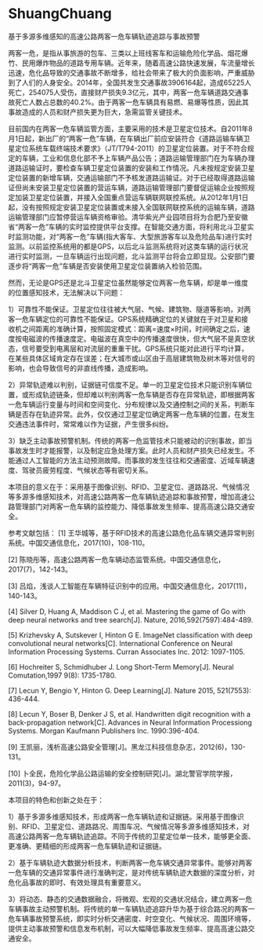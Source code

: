# ShuangChuang
基于多源多维感知的高速公路两客一危车辆轨迹追踪与事故预警

两客一危，是指从事旅游的包车、三类以上班线客车和运输危险化学品、烟花爆竹、民用爆炸物品的道路专用车辆。近年来，随着高速公路快速发展，车流量增长迅速，危化品导致的交通事故不断增多，给社会带来了极大的负面影响，严重威胁到了人们的人身安全。2014年，全国共发生交通事故3906164起，造成65225人死亡，254075人受伤，直接财产损失9.3亿元，其中，两客一危车辆道路交通事故死亡人数占总数的40.2%。由于两客一危车辆具有易燃、易爆等性质，因此其事故造成的人员和财产损失更为巨大，急需监管关键技术。

目前国内在两客一危车辆监管方面，主要采用的技术是卫星定位技术。自2011年8月1日起，新出厂的“两客一危”车辆，在车辆出厂前应安装符合《道路运输车辆卫星定位系统车载终端技术要求》（JT/T794-2011）的卫星定位装置。对于不符合规定的车辆，工业和信息化部不予上车辆产品公告；道路运输管理部门在为车辆办理道路运输证时，要检查车辆卫星定位装置的安装和工作情况。凡未按规定安装卫星定位装置的新增车辆，交通运输部门不予核发道路运输证。对于已经取得道路运输证但尚未安装卫星定位装置的营运车辆，道路运输管理部门要督促运输企业按照规定加装卫星定位装置，并接入全国重点营运车辆联网联控系统。从2012年1月1日起，没有按照规定安装卫星定位装置或未接入全国联网联控系统的运输车辆，道路运输管理部门应暂停营运车辆资格审验。清华紫光产业园项目将为合肥乃至安徽省“两客一危”车辆的实时监控提供平台支撑。在智能交通方面，将利用北斗卫星实时监测功能，对“两客一危”车辆(指大客车、大型旅游客车以及危险品车)进行实时监测。以前监控系统用的都是GPS，以后北斗监测系统将对这类车辆的运行状况进行实时监测，一旦车辆运行出现问题，北斗监测平台将会立即显现。公安部门要逐步将“两客一危”车辆是否安装使用卫星定位装置纳入检验范围。

然而，无论是GPS还是北斗卫星定位虽然能够定位两客一危车辆，却是单一维度的位置感知技术，无法解决以下问题：

1）可靠性不能保证。卫星定位往往被大气层、气候、建筑物、隧道等影响，对两客一危车辆定位的可靠性不能保证。GPS系统精确定位的关键就在于对卫星和接收机之间距离的准确计算，按照固定模式：距离=速度×时间，时间确定之后，速度按电磁波的传播速度定。电磁波在真空中的传播速度很快，但大气层不是真空状态，信号要受到电离层和对流层的重重干扰。GPS系统只能对此进行平均计算，在某些具体区域肯定存在误差；在大城市或山区由于高层建筑物及树木等对信号的影响，也会导致信号的非直线传播，造成影响。

2）异常轨迹难以判别，证据链可信度不足。单一的卫星定位技术只能识别车辆位置，或形成轨迹链条，但却难以判别两客一危车辆是否存在异常轨迹，即根据两客一危车辆运行变量与时间和空间变化、分布规律以及交通控制之间的关系，判断车辆是否存在轨迹异常。此外，仅仅通过卫星定位确定两客一危车辆的位置，在发生交通违法事件时，常常难以作为证据，产生很多纠纷。

3）缺乏主动事故预警机制。传统的两客一危监管技术只能被动的识别事故，即当事故发生时才能报警，以及制定应急处理方案。此时人员和财产损失已经发生。不能通过人工智能的方法主动预测故障。而事故的发生往往和交通密度、近域车辆速度、驾驶员疲劳程度、气候状态等有密切关系。

本项目的意义在于：采用基于图像识别、RFID、卫星定位、道路路况、气候情况等多源多维感知技术，对高速公路两客一危车辆轨迹追踪和事故预警，增加高速公路管理部门对两客一危车辆的监控能力、降低事故发生频率、提高高速公路交通安全。

参考文献包括：
[1] 王华城等，基于RFID技术的高速公路危化品车辆交通异常判别系统。中国交通信息化，2017(10)，108-110。

[2] 陈晓彤等，高速公路两客一危车辆动态监管系统。中国交通信息化，2017(7)，142-143。

[3] 吕焰，浅谈人工智能在车辆特征识别中的应用。中国交通信息化，2017(11)，140-143。

[4] Silver D, Huang A, Maddison C J, et al. Mastering the game of Go with deep neural networks and tree search[J]. Nature, 2016,592(7597):484-489.

[5] Krizhevsky A, Sutskever I, Hinton G E. ImageNet classification with deep convolutional neural networks[C]. International Conference on Neural Information Processing Systems. Curran Associates Inc. 2012: 1097-1105.

[6] Hochreiter S, Schmidhuber J. Long Short-Term Memory[J]. Neural Comutation,1997 9(8): 1735-1780.

[7] Lecun Y, Bengio Y, Hinton G. Deep Learning[J]. Nature 2015, 521(7553): 436-444.

[8] Lecun Y, Boser B, Denker J S, et al. Handwritten digit recognition with a back-propagation network[C]. Advances in Neural Information Processiong Systems. Morgan Kaufmann Publishers Inc. 1990:396-404.

[9] 王凯丽，浅析高速公路安全管理[J]。黑龙江科技信息杂志，2012(6)，130-131。

[10] 卜全民，危险化学品公路运输的安全控制研究[J]。湖北警官学院学报，2011(3)，94-97。
 
 
 
 
 
 
 
 
本项目的特色和创新之处在于：

1）基于多源多维感知技术，形成两客一危车辆轨迹和证据链。采用基于图像识别、RFID、卫星定位、道路路况、周围车况、气候情况等多源多维感知技术，对高速公路两客一危车辆轨迹追踪。不同于传统的卫星定位单一技术，能够更全面、更准确、更精细的形成两客一危车辆轨迹和证据链。

2）基于车辆轨迹大数据分析技术，判断两客一危车辆交通异常事件。能够对两客一危车辆的交通异常事件进行准确判定，是对传统车辆轨迹大数据的深度分析，对危化品事故的即时、有效处理具有重要意义。

3）将动态、静态的交通数据融合，将微观、宏观的交通状况结合，建立两客一危车辆事故主动预警机制。将传统的单一车辆轨迹追踪升华为基于综合路况的两客一危车辆事故预警系统，即实时分析交通密度、时空变化、气候状况、周围环境等，提供主动事故预警和信息发布机制，可以大幅降低事故发生频率、提高高速公路交通安全。
